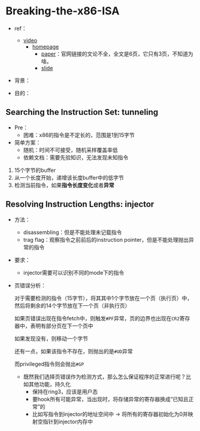 
# Breaking-the-x86-ISA

+ ref：
	+ [video](https://www.youtube.com/watch?v=KrksBdWcZgQ)
		+ [homepage](https://www.blackhat.com/us-17/briefings.html#breaking-the-x86-instruction-set)
			+ [paper](https://www.blackhat.com/docs/us-17/thursday/us-17-Domas-Breaking-The-x86-Instruction-Set-wp.pdf)：官网链接的文论不全，全文是6页，它只有3页，不知道为啥。
			+ [slide](https://www.blackhat.com/docs/us-17/thursday/us-17-Domas-Breaking-The-x86-ISA.pdf)

+ 背景：
+ 目的：

## Searching the Instruction Set: tunneling

+ Pre：
	+ 困难：x86的指令是不定长的，范围是1到15字节
+ 简单方案：
	+ 随机：时间不可接受，随机采样覆盖率低
	+ 依赖文档：需要先验知识，无法发现未知指令



1. 15个字节的buffer
2. 从一个长度开始，递增该长度buffer中的低字节
3. 检测当前指令，如果**指令长度变化**或者**异常**

## Resolving Instruction Lengths: injector

+ 方法：
	+ disassembling：但是不能处理未记载指令
	+ trag flag：观察指令之前前后的instruction pointer，但是不能处理抛出异常的指令
+ 要求：
	+ injector需要可以识别不同的mode下的指令

+ 页错误分析：

	对于需要检测的指令（15字节），将其其中1个字节放在一个页（执行页）中，然后将剩余的14个字节放在下一个页（非执行页）

	如果页错误出现在指令fetch中，则触发`#PF`异常，页的边界也出现在`CR2`寄存器中，表明有部分页在下一个页中

	如果发现没有，则移动一个字节

	还有一点，如果该指令不存在，则抛出的是`#UD`异常

	而privileged指令则会抛出`#GP`

	+ 既然我们选择页错误作为检测方式，那么怎么保证程序的正常进行呢？比如其他功能，持久化
		+ 保持在ring3，应该是用户态
		+ 要hook所有可能异常，当出现时，将存储异常的寄存器换成“已知且正常”的
		+ 比如写指令到injector的地址空间中 -> 将所有的寄存器初始化为0并映射空指针到injector内存中